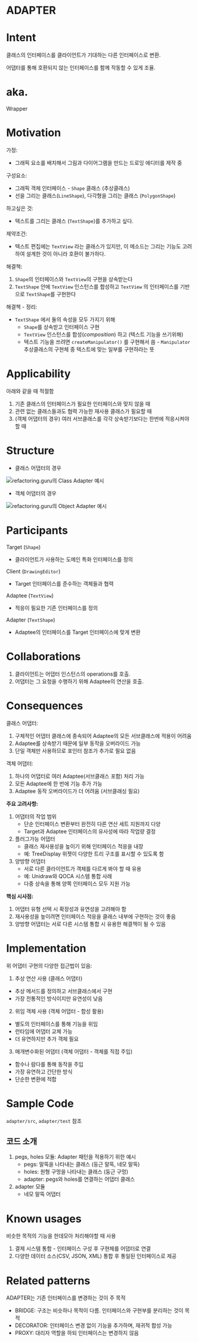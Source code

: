# ADAPTER

# Intent

클래스의 인터페이스를 클라이언트가 기대하는 다른 인터페이스로 변환.

어댑터를 통해 호환되지 않는 인터페이스를 함께 작동할 수 있게 조율.

# aka.

Wrapper

# Motivation

가정:

- 그래픽 요소를 배치해서 그림과 다이어그램을 만드는 드로잉 에디터를 제작 중

구성요소:

- 그래픽 객체 인터페이스 - `Shape` 클래스 (추상클래스)
- 선을 그리는 클래스(`LineShape`), 다각형을 그리는 클래스 (`PolygonShape`)

하고싶은 것:

- 텍스트를 그리는 클래스 (`TextShape`)를 추가하고 싶다.

제약조건:

- 텍스트 편집에는 `TextView` 라는 클래스가 있지만, 이 메소드는 그리는 기능도 고려하여 설계한 것이 아니라 호환이 불가하다.

해결책:

1. `Shape`의 인터페이스와 `TextView`의 구현을 상속받는다
2. `TextShape` 안에 `TextView` 인스턴스를 합성하고 `TextView` 의 인터페이스를 기반으로 `TextShape`를 구현한다

해결책 - 정리:

- `TextShape` 에서 둘의 속성을 모두 가지기 위해
    - `Shape`를 상속받고 인터페이스 구현
    - `TextView` 인스턴스를 합성(_composition_) 하고 (텍스트 기능을 쓰기위해)
    - 텍스트 기능을 쓰려면 `createManipulator()` 를 구현해서 씀 - `Manipulator` 추상클래스의 구현체 중 텍스트에 맞는 일부를 구현하라는 뜻

# Applicability

아래와 같을 때 적절함

1. 기존 클래스의 인터페이스가 필요한 인터페이스와 맞지 않을 때
1. 관련 없는 클래스들과도 협력 가능한 재사용 클래스가 필요할 때
1. (객체 어댑터의 경우) 여러 서브클래스를 각각 상속받기보다는 한번에 적응시켜야 할 때

# Structure

- 클래스 어댑터의 경우

![refactoring.guru의 Class Adapter 예시](https://refactoring.guru/images/patterns/diagrams/adapter/structure-class-adapter-indexed-2x.png)

- 객체 어댑터의 경우

![refactoring.guru의 Object Adapter 예시](https://refactoring.guru/images/patterns/diagrams/adapter/structure-object-adapter-indexed-2x.png)

# Participants

Target (`Shape`)

- 클라이언트가 사용하는 도메인 특화 인터페이스를 정의

Client (`DrawingEditor`)

- Target 인터페이스를 준수하는 객체들과 협력

Adaptee (`TextView`)

- 적응이 필요한 기존 인터페이스를 정의

Adapter (`TextShape`)

- Adaptee의 인터페이스를 Target 인터페이스에 맞게 변환

# Collaborations

1. 클라이언트는 어댑터 인스턴스의 operations를 호출.
1. 어댑터는 그 요청을 수행하기 위해 Adaptee의 연산을 호출.

# Consequences

클래스 어댑터:

1. 구체적인 어댑터 클래스에 종속되어 Adaptee의 모든 서브클래스에 적용이 어려움
2. Adaptee를 상속받기 때문에 일부 동작을 오버라이드 가능
3. 단일 객체만 사용하므로 포인터 참조가 추가로 필요 없음

객체 어댑터:

1. 하나의 어댑터로 여러 Adaptee(서브클래스 포함) 처리 가능
2. 모든 Adaptee에 한 번에 기능 추가 가능
3. Adaptee 동작 오버라이드가 더 어려움 (서브클래싱 필요)

**주요 고려사항:**

1. 어댑터의 작업 범위
    - 단순 인터페이스 변환부터 완전히 다른 연산 세트 지원까지 다양
    - Target과 Adaptee 인터페이스의 유사성에 따라 작업량 결정
2. 플러그가능 어댑터
    - 클래스 재사용성을 높이기 위해 인터페이스 적응을 내장
    - 예: TreeDisplay 위젯이 다양한 트리 구조를 표시할 수 있도록 함
3. 양방향 어댑터
    - 서로 다른 클라이언트가 객체를 다르게 봐야 할 때 유용
    - 예: Unidraw와 QOCA 시스템 통합 사례
    - 다중 상속을 통해 양쪽 인터페이스 모두 지원 가능

**핵심 시사점:**

1. 어댑터 유형 선택 시 확장성과 유연성을 고려해야 함
2. 재사용성을 높이려면 인터페이스 적응을 클래스 내부에 구현하는 것이 좋음
3. 양방향 어댑터는 서로 다른 시스템 통합 시 유용한 해결책이 될 수 있음

# Implementation

위 어댑터 구현의 다양한 접근법이 있음:

1. 추상 연산 사용 (클래스 어댑터)

- 추상 메서드를 정의하고 서브클래스에서 구현
- 가장 전통적인 방식이지만 유연성이 낮음


2. 위임 객체 사용 (객체 어댑터 - 합성 활용)

- 별도의 인터페이스를 통해 기능을 위임
- 런타임에 어댑터 교체 가능
- 더 유연하지만 추가 객체 필요


3. 매개변수화된 어댑터 (객체 어댑터 - 객체를 직접 주입)

- 함수나 람다를 통해 동작을 주입
- 가장 유연하고 간단한 방식
- 단순한 변환에 적합

# Sample Code

`adapter/src`, `adapter/test` 참조

## 코드 소개

1. pegs, holes 모듈: Adapter 패턴을 적용하기 위한 예시
    - pegs: 말뚝을 나타내는 클래스 (둥근 말뚝, 네모 말뚝)
    - holes: 원형 구멍을 나타내는 클래스 (둥근 구멍)
    - adapter: pegs와 holes를 연결하는 어댑터 클래스
2. adapter 모듈
    - 네모 말뚝 어댑터

# Known usages

비슷한 목적의 기능을 한데모아 처리해야할 때 사용

1. 결제 시스템 통합 - 인터페이스 구성 후 구현체를 어댑터로 연결
2. 다양한 데이터 소스(CSV, JSON, XML) 통합 후 통일된 인터페이스로 제공

# Related patterns

ADAPTER는 기존 인터페이스를 변경하는 것이 주 목적

- BRIDGE: 구조는 비슷하나 목적이 다름. 인터페이스와 구현부를 분리하는 것이 목적
- DECORATOR: 인터페이스 변경 없이 기능을 추가하며, 재귀적 합성 가능
- PROXY: 대리자 역할을 하되 인터페이스는 변경하지 않음
